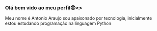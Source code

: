 ### Olá bem vido ao meu perfil😎<>
Meu nome é Antonio Araujo sou apaixonado por tecnologia, inicialmente estou estudando programação na linguagem Python 
<!--
Here are some ideas to get you started:

- 🔭 I’m currently working on ...
- 🌱 I’m currently learning ...
- 👯 I’m looking to collaborate on ...
- 🤔 I’m looking for help with ...
- 💬 Ask me about ...
- 📫 How to reach me: ...
- 😄 Pronouns: ...
- ⚡ Fun fact: ...
-->
